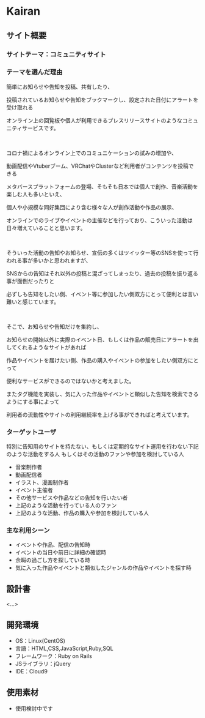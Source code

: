 # Kairan

## サイト概要

### サイトテーマ：コミュニティサイト

### テーマを選んだ理由
簡単にお知らせや告知を投稿、共有したり、

投稿されているお知らせや告知をブックマークし、設定された日付にアラートを受け取れる

オンライン上の回覧板や個人が利用できるプレスリリースサイトのようなコミュニティサービスです。

<br>

コロナ禍によるオンライン上でのコミュニケーションの試みの増加や、

動画配信やVtuberブーム、VRChatやClusterなど利用者がコンテンツを投稿できる

メタバースプラットフォームの登場、そもそも日本では個人で創作、音楽活動を楽しむ人も多いといえ、

個人や小規模な同好集団により含む様々な人が創作活動や作品の展示、

オンラインでのライブやイベントの主催などを行っており、こういった活動は日々増えていることと思います。

<br>

そういった活動の告知やお知らせ、宣伝の多くはツイッター等のSNSを使って行われる事が多いかと思われますが、

SNSからの告知はそれ以外の投稿と混ざってしまったり、過去の投稿を振り返る事が面倒だったりと

必ずしも告知をしたい側、イベント等に参加したい側双方にとって便利とは言い難いと感じています。

<br>

そこで、お知らせや告知だけを集約し、

お知らせの開始以外に実際のイベント日、もしくは作品の販売日にアラートを出してくれるようなサイトがあれば

作品やイベントを届けたい側、作品の購入やイベントの参加をしたい側双方にとって

便利なサービスができるのではないかと考えました。

またタグ機能を実装し、気に入った作品やイベントと類似した告知を検索できるようにする事によって

利用者の流動性やサイトの利用継続率を上げる事ができればと考えています。


### ターゲットユーザ
特別に告知用のサイトを持たない、もしくは定期的なサイト運用を行わない下記のような活動をする人
もしくはその活動のファンや参加を検討している人

- 音楽制作者
- 動画配信者
- イラスト、漫画制作者
- イベント主催者
- その他サービスや作品などの告知を行いたい者
- 上記のような活動を行っている人のファン
- 上記のような活動、作品の購入や参加を検討している人

### 主な利用シーン
- イベントや作品、配信の告知時
- イベントの当日や前日に詳細の確認時
- 余暇の過ごし方を探している時
- 気に入った作品やイベントと類似したジャンルの作品やイベントを探す時

## 設計書
<...>

## 開発環境
- OS：Linux(CentOS)
- 言語：HTML,CSS,JavaScript,Ruby,SQL
- フレームワーク：Ruby on Rails
- JSライブラリ：jQuery
- IDE：Cloud9

## 使用素材
- 使用検討中です